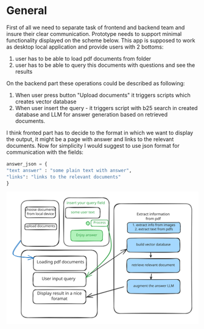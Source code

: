 # General

First of all we need to separate task of frontend and backend team and insure their clear communication. Prototype needs to support minimal functionality displayed on the scheme below. This app is supposed to work as desktop local application and provide users with 2 bottoms:

1. user has to be able to load pdf documents from folder
2. user has to be able to query this documents with questions and see the results

On the backеnd part these operations could be described as following:

1. When user press button "Upload documents" it triggers scripts which creates vector database
2. When user insert the query - it triggers script with b25 search in created database and LLM for answer generation based on retrieved documents.

I think fronted part has to decide to the format in which we want to display the output, it might be a page with answer and links to the relevant documents. Now for simplicity I would suggest to use json format for communication with the fields:

```python
answer_json = {
"text answer" : "some plain text with answer", 
"links": "links to the relevant documents" 
}
```

<img src=".gitbook/assets/file.excalidraw.svg" alt="" class="gitbook-drawing">
